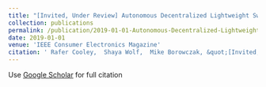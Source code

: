 ```yaml
---
title: "[Invited, Under Review] Autonomous Decentralized Lightweight Swarms"
collection: publications
permalink: /publication/2019-01-01-Autonomous-Decentralized-Lightweight-Swarms
date: 2019-01-01
venue: 'IEEE Consumer Electronics Magazine'
citation: ' Rafer Cooley,  Shaya Wolf,  Mike Borowczak, &quot;[Invited, Under Review] Autonomous Decentralized Lightweight Swarms&quot;. IEEE Consumer Electronics Magazine, 2019.'
---
```

Use [Google Scholar](https://scholar.google.com/scholar?q=[Invited,+Under+Review]+Autonomous+Decentralized+Lightweight+Swarms) for full citation